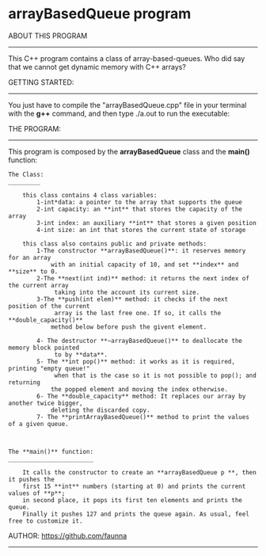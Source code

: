 # arrayBasedQueue program

ABOUT THIS PROGRAM
__________________

This C++ program contains a class of array-based-queues. Who did say that we cannot get dynamic 
	memory with C++ arrays? 

GETTING STARTED:
________________

You just have to compile the "arrayBasedQueue.cpp" file in your terminal with the **g++** 
	command, and then type ./a.out to run the executable: 


THE PROGRAM:
____________

This program is composed by the **arrayBasedQueue** class and the **main()** function:

	The Class:
	_________

		this class contains 4 class variables:
			1-int*data: a pointer to the array that supports the queue
			2-int capacity: an **int** that stores the capacity of the array
			3-int index: an auxiliary **int** that stores a given position
			4-int size: an int that stores the current state of storage
	
		this class also contains public and private methods:
			1-The constructor **arrayBasedQueue()**: it reserves memory for an array 
				with an initial capacity of 10, and set **index** and **size** to 0.
			2-The **next(int ind)** method: it returns the next index of the current array
				 taking into the account its current size.
			3-The **push(int elem)** method: it checks if the next position of the current 
				 array is the last free one. If so, it calls the **double_capacity()** 
				method below before push the givent element.
			
			4- The destructor **~arrayBasedQueue()** to deallocate the memory block pointed
				 to by **data**.
			5- The **int pop()** method: it works as it is required, printing "empty queue!"
				 when that is the case so it is not possible to pop(); and returning
				the popped element and moving the index otherwise.  
			6- The **double_capacity** method: It replaces our array by another twice bigger,
				deleting the discarded copy.
			7- The **printArrayBasedQueue()** method to print the values of a given queue.
			


	The **main()** function:
	________________________

		It calls the constructor to create an **arrayBasedQueue p **, then it pushes the 
		first 15 **int** numbers (starting at 0) and prints the current values of **p**;
		in second place, it pops its first ten elements and prints the queue.
		Finally it pushes 127 and prints the queue again. As usual, feel free to customize it.



AUTHOR: https://github.com/faunna
___________________________________









